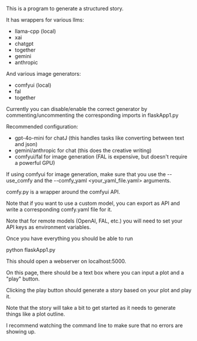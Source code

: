 This is a program to generate a structured story.

It has wrappers for various llms:
* llama-cpp (local)
* xai
* chatgpt
* together
* gemini
* anthropic

And various image generators:
* comfyui (local)
* fal
* together

Currently you can disable/enable the correct generator by commenting/uncommenting the corresponding imports in
flaskApp1.py

Recommended configuration:
* gpt-4o-mini for chatJ (this handles tasks like converting between text and json)
* gemini/anthropic for chat (this does the creative writing)
* comfyui/fal for image generation (FAL is expensive, but doesn't require a powerful GPU)

If using comfyui for image generation, make sure that you use the --use_comfy and the --comfy_yaml <your_yaml_file.yaml> arguments.

comfy.py is a wrapper around the comfyui API.  

Note that if you want to use a custom model, you can export as API and write a corresponding comfy.yaml file for it.

Note that for remote models (OpenAI, FAL, etc.) you will need to set your API keys as environment variables.

Once you have everything you should be able to run

python flaskApp1.py 

This should open a webserver on localhost:5000.

On this page, there should be a text box where you can input a plot and a "play" button.

Clicking the play button should generate a story based on your plot and play it.

Note that the story will take a bit to get started as it needs to generate things like a plot outline.

I recommend watching the command line to make sure that no errors are showing up.